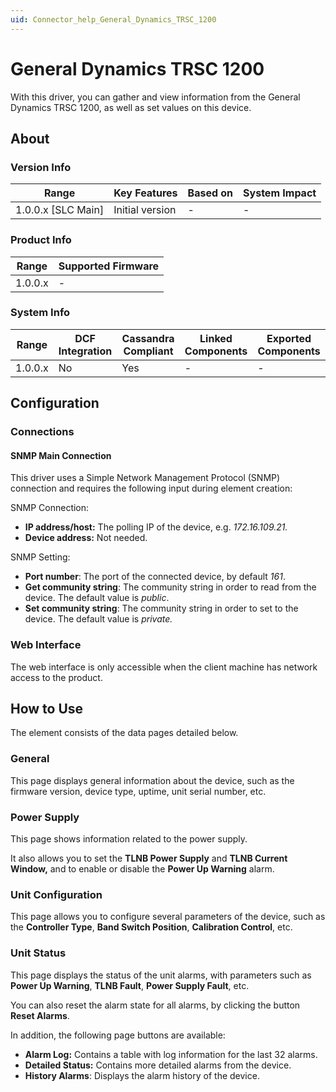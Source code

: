 ```yaml
---
uid: Connector_help_General_Dynamics_TRSC_1200
---
```


# General Dynamics TRSC 1200

With this driver, you can gather and view information from the General Dynamics TRSC 1200, as well as set values on this device.

## About

### Version Info

| **Range**            | **Key Features** | **Based on** | **System Impact** |
|----------------------|------------------|--------------|-------------------|
| 1.0.0.x \[SLC Main\] | Initial version  | \-           | \-                |

### Product Info

| **Range** | **Supported Firmware** |
|-----------|------------------------|
| 1.0.0.x   | \-                     |

### System Info

| **Range** | **DCF Integration** | **Cassandra Compliant** | **Linked Components** | **Exported Components** |
|-----------|---------------------|-------------------------|-----------------------|-------------------------|
| 1.0.0.x   | No                  | Yes                     | \-                    | \-                      |

## Configuration

### Connections

#### SNMP Main Connection

This driver uses a Simple Network Management Protocol (SNMP) connection and requires the following input during element creation:

SNMP Connection:

- **IP address/host:** The polling IP of the device, e.g. *172.16.109.21.*
- **Device address:** Not needed.

SNMP Setting:

- **Port number**: The port of the connected device, by default *161*.
- **Get community string**: The community string in order to read from the device. The default value is *public*.
- **Set community string**: The community string in order to set to the device. The default value is *private.*

### Web Interface

The web interface is only accessible when the client machine has network access to the product.

## How to Use

The element consists of the data pages detailed below.

### General

This page displays general information about the device, such as the firmware version, device type, uptime, unit serial number, etc.

### Power Supply

This page shows information related to the power supply.

It also allows you to set the **TLNB Power Supply** and **TLNB Current Window,** and to enable or disable the **Power Up Warning** alarm.

### Unit Configuration

This page allows you to configure several parameters of the device, such as the **Controller Type**, **Band Switch Position**, **Calibration Control**, etc.

### Unit Status

This page displays the status of the unit alarms, with parameters such as **Power Up Warning**, **TLNB Fault**, **Power Supply Fault**, etc.

You can also reset the alarm state for all alarms, by clicking the button **Reset Alarms**.

In addition, the following page buttons are available:

- **Alarm Log:** Contains a table with log information for the last 32 alarms.
- **Detailed Status:** Contains more detailed alarms from the device.
- **History Alarms**: Displays the alarm history of the device.
